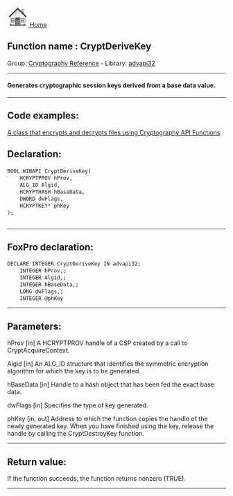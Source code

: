[<img src="../../images/home.png"> Home ](https://github.com/VFPX/Win32API)  

## Function name : CryptDeriveKey
Group: [Cryptography Reference](../../functions_group.md#Cryptography_Reference)  -  Library: [advapi32](../../../libraries.md#advapi32)  
***  


#### Generates cryptographic session keys derived from a base data value.
***  


## Code examples:
[A class that encrypts and decrypts files using Cryptography API Functions](../../samples/sample_511.md)  

## Declaration:
```foxpro  
BOOL WINAPI CryptDeriveKey(
	HCRYPTPROV hProv,
	ALG_ID Algid,
	HCRYPTHASH hBaseData,
	DWORD dwFlags,
	HCRYPTKEY* phKey
);
  
```  
***  


## FoxPro declaration:
```foxpro  
DECLARE INTEGER CryptDeriveKey IN advapi32;
	INTEGER hProv,;
	INTEGER Algid,;
	INTEGER hBaseData,;
	LONG dwFlags,;
	INTEGER @phKey  
```  
***  


## Parameters:
hProv 
[in] A HCRYPTPROV handle of a CSP created by a call to CryptAcquireContext. 

Algid 
[in] An ALG_ID structure that identifies the symmetric encryption algorithm for which the key is to be generated. 

hBaseData 
[in] Handle to a hash object that has been fed the exact base data.

dwFlags 
[in] Specifies the type of key generated.

phKey 
[in, out] Address to which the function copies the handle of the newly generated key. When you have finished using the key, release the handle by calling the CryptDestroyKey function.   
***  


## Return value:
If the function succeeds, the function returns nonzero (TRUE).  
***  


